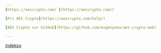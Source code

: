 ```yaml
---
[https://aescrypto.com/ ](https://aescrypto.com/) 

[Pri AES Crypto](https://aescrypto.com/help/)

[AES Crypto sur GitHub](https://github.com/evgenyneu/aes-crypto-web) 

---
```

[indekso](https://github.com/theambientdronesofvirabelo/Virabelo/blob/main/profunda%20plon%C4%9Do/indekso.md) 
